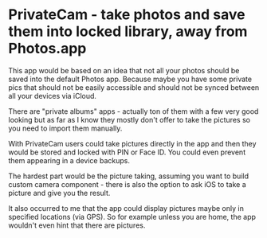 # PrivateCam - take photos and save them into locked library, away from Photos.app

This app would be based on an idea that not all your photos should be saved into the default Photos app. Because maybe you have some private pics that should not be easily accessible and should not be synced between all your devices via iCloud.

There are "private albums" apps - actually ton of them with a few very good looking but as far as I know they mostly don't offer to take the pictures so you need to import them manually.

With PrivateCam users could take pictures directly in the app and then they would be stored and locked with PIN or Face ID. You could even prevent them appearing in a device backups.

The hardest part would be the picture taking, assuming you want to build custom camera component - there is also the option to ask iOS to take a picture and give you the result.

It also occurred to me that the app could display pictures maybe only in specified locations (via GPS). So for example unless you are home, the app wouldn't even hint that there are pictures.